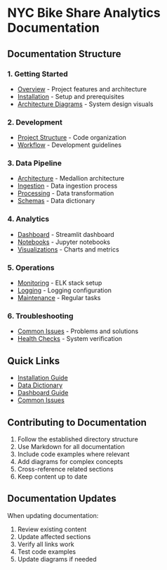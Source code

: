 # NYC Bike Share Analytics Documentation

## Documentation Structure

### 1. Getting Started
- [Overview](1_getting_started/overview.md) - Project features and architecture
- [Installation](1_getting_started/installation.md) - Setup and prerequisites
- [Architecture Diagrams](1_getting_started/architecture.drawio) - System design visuals

### 2. Development
- [Project Structure](2_development/project_structure.md) - Code organization
- [Workflow](2_development/workflow.md) - Development guidelines

### 3. Data Pipeline
- [Architecture](3_data_pipeline/architecture.md) - Medallion architecture
- [Ingestion](3_data_pipeline/ingestion.md) - Data ingestion process
- [Processing](3_data_pipeline/processing.md) - Data transformation
- [Schemas](3_data_pipeline/schemas.md) - Data dictionary

### 4. Analytics
- [Dashboard](4_analytics/dashboard.md) - Streamlit dashboard
- [Notebooks](4_analytics/notebooks.md) - Jupyter notebooks
- [Visualizations](4_analytics/visualizations.md) - Charts and metrics

### 5. Operations
- [Monitoring](5_operations/monitoring.md) - ELK stack setup
- [Logging](5_operations/logging.md) - Logging configuration
- [Maintenance](5_operations/maintenance.md) - Regular tasks

### 6. Troubleshooting
- [Common Issues](6_troubleshooting/common_issues.md) - Problems and solutions
- [Health Checks](6_troubleshooting/health_checks.md) - System verification

## Quick Links

- [Installation Guide](1_getting_started/installation.md)
- [Data Dictionary](3_data_pipeline/schemas.md)
- [Dashboard Guide](4_analytics/dashboard.md)
- [Common Issues](6_troubleshooting/common_issues.md)

## Contributing to Documentation

1. Follow the established directory structure
2. Use Markdown for all documentation
3. Include code examples where relevant
4. Add diagrams for complex concepts
5. Cross-reference related sections
6. Keep content up to date

## Documentation Updates

When updating documentation:
1. Review existing content
2. Update affected sections
3. Verify all links work
4. Test code examples
5. Update diagrams if needed 